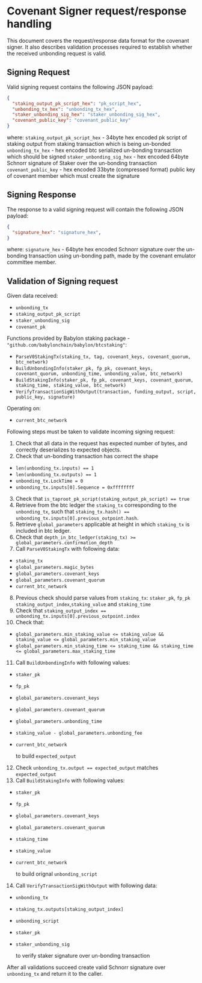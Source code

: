 # Covenant Signer request/response handling

This document covers the request/response data format for the covenant signer.
It also describes validation processes required to establish
whether the received unbonding request is valid.


## Signing Request

Valid signing request contains the following JSON payload:

```json
{
  "staking_output_pk_script_hex": "pk_script_hex",
  "unbonding_tx_hex": "unbonding_tx_hex",
  "staker_unbonding_sig_hex": "staker_unbonding_sig_hex",
  "covenant_public_key": "covenant_public_key"
}
```
where:
`staking_output_pk_script_hex` - 34byte hex encoded pk script of staking output
from staking transaction which is being un-bonded
`unbonding_tx_hex` - hex encoded btc serialized un-bonding transaction which
should be signed
`staker_unbonding_sig_hex` - hex encoded 64byte Schnorr signature of Staker
over the un-bonding transaction
`covenant_public_key` - hex encoded 33byte (compressed format) public key
of covenant member which must create the signature


## Signing Response

The response to a valid signing request will contain the following JSON payload:

```json
{
  "signature_hex": "signature_hex",
}
```

where:
`signature_hex` - 64byte hex encoded Schnorr signature over the un-bonding
transaction using un-bonding path, made by the covenant emulator committee member.

## Validation of Signing request
Given data received:
- `unbonding_tx`
- `staking_output_pk_script`
- `staker_unbonding_sig`
- `covenant_pk`

Functions provided by Babylon staking package -
`"github.com/babylonchain/babylon/btcstaking"`:
- `ParseV0StakingTx(staking_tx, tag, covenant_keys, covenant_quorum, btc_network)`
- `BuildUnbondingInfo(staker_pk, fp_pk, covenant_keys, covenant_quorum, unbonding_time, unbonding_value, btc_network)`
- `BuildStakingInfo(staker_pk, fp_pk, covenant_keys, covenant_quorum, staking_time, staking_value, btc_network)`
- `VerifyTransactionSigWithOutput(transaction, funding_output, script, public_key, signature)`

Operating on:
- `current_btc_network`


Following steps must be taken to validate incoming signing request:
1. Check that all data in the request has expected number of bytes, and correctly
deserializes to expected objects.
2. Check that un-bonding transaction has correct the shape
  - `len(unbonding_tx.inputs) == 1`
  - `len(unbonding_tx.outputs) == 1`
  - `unbonding_tx.LockTime = 0`
  - `unbonding_tx.inputs[0].Sequence = 0xffffffff`
3. Check that `is_taproot_pk_script(staking_output_pk_script) == true`
4. Retrieve from the btc ledger the `staking_tx` corresponding to the `unbonding_tx`,
such that `staking_tx.hash() == unbonding_tx.inputs[0].previous_outpoint.hash`.
5. Retrieve `global_parameters` applicable at height in which `staking_tx` is
included in btc ledger.
6. Check that `depth_in_btc_ledger(staking_tx) >= global_parameters.confirmation_depth`
7. Call `ParseV0StakingTx` with following data:
- `staking_tx`
- `global_parameters.magic_bytes`
- `global_parameters.covenant_keys`
- `global_parameters.covenant_quorum`
- `current_btc_network`
8. Previous check should parse values from `staking_tx`: `staker_pk`, `fp_pk`
`staking_output_index`,`staking_value` and `staking_time`
9. Check that `staking_output_index == unbonding_tx.inputs[0].previous_outpoint.index`
10. Check that:
 - `global_parameters.min_staking_value <= staking_value && staking_value <= global_parameters.min_staking_value`
 - `global_parameters.min_staking_time <= staking_time && staking_time <= global_parameters.max_staking_time`
11. Call `BuildUnbondingInfo` with following values:
- `staker_pk`
- `fp_pk`
- `global_parameters.covenant_keys`
- `global_parameters.covenant_quorum`
- `global_parameters.unbonding_time`
- `staking_value - global_parameters.unbonding_fee`
- `current_btc_network`

  to build `expected_output`
12. Check `unbonding_tx.output == expected_output` matches `expected_output`
13. Call `BuildStakingInfo` with following values:
- `staker_pk`
- `fp_pk`
- `global_parameters.covenant_keys`
- `global_parameters.covenant_quorum`
- `staking_time`
- `staking_value`
- `current_btc_network`

  to build orignal `unbonding_script`
14. Call `VerifyTransactionSigWithOutput` with following data:
- `unbonding_tx`
- `staking_tx.outputs[staking_output_index]`
- `unbonding_script`
- `staker_pk`
- `staker_unbonding_sig`

  to verify staker signature over un-bonding transaction

After all validations succeed create valid Schnorr signature over `unbonding_tx`
and return it to the caller.
